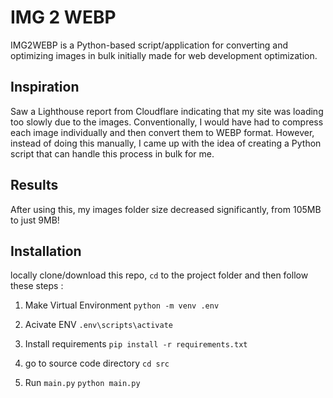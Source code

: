 # IMG 2 WEBP
IMG2WEBP is a Python-based script/application for converting and optimizing images in bulk initially made for web development optimization.

## Inspiration 
Saw a Lighthouse report from Cloudflare indicating that my site was loading too slowly due to the images. Conventionally, I would have had to compress each image individually and then convert them to WEBP format. However, instead of doing this manually, I came up with the idea of creating a Python script that can handle this process in bulk for me.

## Results
After using this, my images folder size decreased significantly, from 105MB to just 9MB!

## Installation
locally clone/download this repo, `cd` to the project folder and then follow these steps : 

1. Make Virtual Environment
`python -m venv .env`

2. Acivate ENV
`.env\scripts\activate`

3. Install requirements
`pip install -r requirements.txt`

4. go to source code directory 
`cd src`

5. Run `main.py`
`python main.py`